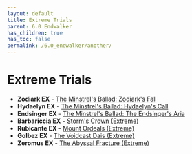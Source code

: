 ```yaml
---
layout: default
title: Extreme Trials
parent: 6.0 Endwalker
has_children: true
has_toc: false
permalink: /6.0_endwalker/another/
---
```


# Extreme Trials

- **Zodiark EX** - [The Minstrel's Ballad: Zodiark's Fall](zodiark/README.md)
- **Hydaelyn EX** - [The Minstrel's Ballad: Hydaelyn's Call](hydaelyn/README.md)
- **Endsinger EX** - [The Minstrel's Ballad: The Endsinger's Aria](endsinger/README.md)
- **Barbariccia EX** - [Storm's Crown (Extreme)](barbariccia/README.md)
- **Rubicante EX** - [Mount Ordeals (Extreme)](rubicante/README.md)
- **Golbez EX** - [The Voidcast Dais (Extreme)](golbez/README.md)
- **Zeromus EX** - [The Abyssal Fracture (Extreme)](zeromus/README.md)

